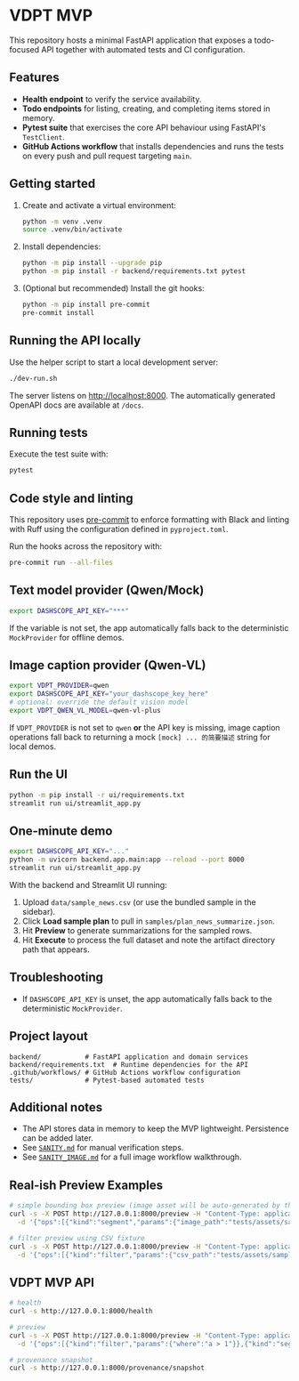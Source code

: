 # VDPT MVP

This repository hosts a minimal FastAPI application that exposes a todo-focused API together with automated tests and CI configuration.

## Features

- **Health endpoint** to verify the service availability.
- **Todo endpoints** for listing, creating, and completing items stored in memory.
- **Pytest suite** that exercises the core API behaviour using FastAPI's `TestClient`.
- **GitHub Actions workflow** that installs dependencies and runs the tests on every push and pull request targeting `main`.

## Getting started

1. Create and activate a virtual environment:
   ```bash
   python -m venv .venv
   source .venv/bin/activate
   ```
2. Install dependencies:
   ```bash
   python -m pip install --upgrade pip
   python -m pip install -r backend/requirements.txt pytest
   ```

3. (Optional but recommended) Install the git hooks:
   ```bash
   python -m pip install pre-commit
   pre-commit install
   ```

## Running the API locally

Use the helper script to start a local development server:

```bash
./dev-run.sh
```

The server listens on [http://localhost:8000](http://localhost:8000). The automatically generated OpenAPI docs are available at `/docs`.

## Running tests

Execute the test suite with:

```bash
pytest
```

## Code style and linting

This repository uses [pre-commit](https://pre-commit.com/) to enforce formatting with Black and
linting with Ruff using the configuration defined in `pyproject.toml`.

Run the hooks across the repository with:

```bash
pre-commit run --all-files
```


## Text model provider (Qwen/Mock)

```bash
export DASHSCOPE_API_KEY="***"
```

If the variable is not set, the app automatically falls back to the deterministic `MockProvider` for offline demos.

## Image caption provider (Qwen-VL)

```bash
export VDPT_PROVIDER=qwen
export DASHSCOPE_API_KEY="your_dashscope_key_here"
# optional: override the default vision model
export VDPT_QWEN_VL_MODEL=qwen-vl-plus
```

If `VDPT_PROVIDER` is not set to `qwen` **or** the API key is missing, image caption operations fall back to returning a mock
`[mock] ... 的简要描述` string for local demos.

## Run the UI

```bash
python -m pip install -r ui/requirements.txt
streamlit run ui/streamlit_app.py
```

## One-minute demo

```bash
export DASHSCOPE_API_KEY="..."
python -m uvicorn backend.app.main:app --reload --port 8000
streamlit run ui/streamlit_app.py
```

With the backend and Streamlit UI running:

1. Upload `data/sample_news.csv` (or use the bundled sample in the sidebar).
2. Click **Load sample plan** to pull in `samples/plan_news_summarize.json`.
3. Hit **Preview** to generate summarizations for the sampled rows.
4. Hit **Execute** to process the full dataset and note the artifact directory path that appears.

## Troubleshooting

- If `DASHSCOPE_API_KEY` is unset, the app automatically falls back to the deterministic `MockProvider`.

## Project layout

```
backend/           # FastAPI application and domain services
backend/requirements.txt  # Runtime dependencies for the API
.github/workflows/ # GitHub Actions workflow configuration
tests/             # Pytest-based automated tests
```

## Additional notes

- The API stores data in memory to keep the MVP lightweight. Persistence can be added later.
- See [`SANITY.md`](SANITY.md) for manual verification steps.
- See [`SANITY_IMAGE.md`](SANITY_IMAGE.md) for a full image workflow walkthrough.

## Real-ish Preview Examples

```bash
# simple bounding box preview (image asset will be auto-generated by the tests if missing)
curl -s -X POST http://127.0.0.1:8000/preview -H "Content-Type: application/json" \
  -d '{"ops":[{"kind":"segment","params":{"image_path":"tests/assets/sample.jpg","box":[32,32,96,96]}}]}'

# filter preview using CSV fixture
curl -s -X POST http://127.0.0.1:8000/preview -H "Content-Type: application/json" \
  -d '{"ops":[{"kind":"filter","params":{"csv_path":"tests/assets/sample.csv","where":"a >= 2"}}]}'
```

## VDPT MVP API
```bash
# health
curl -s http://127.0.0.1:8000/health

# preview
curl -s -X POST http://127.0.0.1:8000/preview -H "Content-Type: application/json" \
  -d '{"ops":[{"kind":"filter","params":{"where":"a > 1"}},{"kind":"segment","params":{"box":[10,10,50,50]}}]}'

# provenance snapshot
curl -s http://127.0.0.1:8000/provenance/snapshot
```
